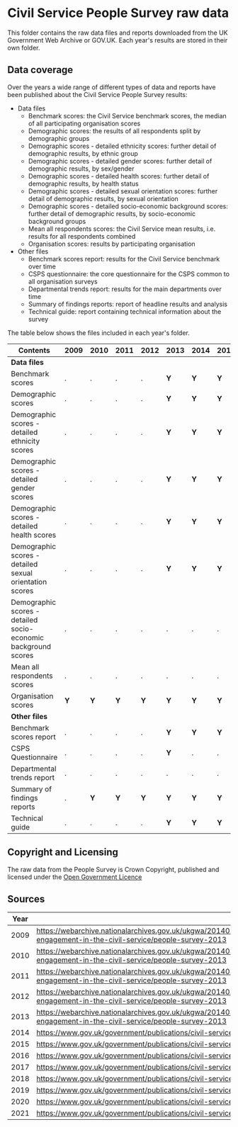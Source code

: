 # Civil Service People Survey raw data

This folder contains the raw data files and reports downloaded from the UK
Government Web Archive or GOV.UK. Each year's results are stored in their own
folder.

## Data coverage

Over the years a wide range of different types of data and reports have been
published about the Civil Service People Survey results:

* Data files
  * Benchmark scores: the Civil Service benchmark scores, the median of all
    participating organisation scores
  * Demographic scores: the results of all respondents split by demographic
    groups
  * Demographic scores - detailed ethnicity scores: further detail of
    demographic results, by ethnic group
  * Demographic scores - detailed gender scores: further detail of
    demographic results, by sex/gender
  * Demographic scores - detailed health scores: further detail of
    demographic results, by health status
  * Demographic scores - detailed sexual orientation scores: further detail of
    demographic results, by sexual orientation
  * Demographic scores - detailed socio-economic background scores: further detail of
    demographic results, by socio-economic background groups
  * Mean all respondents scores: the Civil Service mean results, i.e. results
    for all respondents combined
  * Organisation scores: results by participating organisation
* Other files
  * Benchmark scores report: results for the Civil Service benchmark over time
  * CSPS questionnaire: the core questionnaire for the CSPS common to all
    organisation surveys
  * Departmental trends report: results for the main departments over time
  * Summary of findings reports: report of headline results and analysis
  * Technical guide: report containing technical information about the survey

The table below shows the files included in each year's folder.

| Contents | 2009 | 2010 | 2011 | 2012 | 2013 | 2014 | 2015 | 2016 | 2017 | 2018 | 2019 | 2020 | 2021 |
| -------- | ---- | ---- | ---- | ---- | ---- | ---- | ---- | ---- | ---- | ---- | ---- | ---- | ---- |
| **Data files** |  |  |  |  |  |  |  |  |  |  |  |  |  |
| Benchmark scores | . | . | . | . | **Y** | **Y** | **Y** | **Y** | **Y** | **Y** | **Y** | **Y** | **Y** |
| Demographic scores | . | . | . | . | **Y** | **Y** | **Y** | **Y** | **Y** | **Y** | **Y** | **Y** | **Y** |
| Demographic scores - detailed ethnicity scores | . | . | . | . | **Y** | **Y** | **Y** | **Y** | **Y** | **Y** | **Y** | **Y** | **Y** |
| Demographic scores - detailed gender scores | . | . | . | . | **Y** | **Y** | **Y** | **Y** | **Y** | **Y** | **Y** | **Y** | **Y** |
| Demographic scores - detailed health scores | . | . | . | . | **Y** | **Y** | **Y** | **Y** | **Y** | **Y** | **Y** | **Y** | **Y** |
| Demographic scores - detailed sexual orientation scores | . | . | . | . | **Y** | **Y** | **Y** | **Y** | **Y** | **Y** | **Y** | **Y** | **Y** |
| Demographic scores - detailed socio-economic background scores | . | . | . | . | . | . | . | . | . | . | **Y** | **Y** | **Y** |
| Mean all respondents scores | . | . | . | . | . | . | . | . | . | **Y** | **Y** | **Y** | **Y** |
| Organisation scores | **Y** | **Y** | **Y** | **Y** | **Y** | **Y** | **Y** | **Y** | **Y** | **Y** | **Y** | **Y** | **Y** |
| **Other files** |  |  |  |  |  |  |  |  |  |  |  |  |  |
| Benchmark scores report | . | . | . | . | **Y** | **Y** | **Y** | **Y** | **Y** | **Y** | **Y** | . | . |
| CSPS Questionnaire | . | . | . | . | **Y** | . | . | . | . | . | . | . | . |
| Departmental trends report | . | . | . | . | . | . | . | **Y** | **Y** | **Y** | **Y** | . | . |
| Summary of findings reports | . | **Y** | **Y** | **Y** | **Y** | **Y** | **Y** | . | . | . | . | . | . |
| Technical guide | . | . | . | . | **Y** | **Y** | **Y** | **Y** | **Y** | **Y** | **Y** | **Y** | **Y** |

## Copyright and Licensing

The raw data from the People Survey is Crown Copyright, published and licensed
under the [Open Government Licence](https://www.nationalarchives.gov.uk/doc/open-government-licence/version/3/)

## Sources

| Year | URL |
| ---- | --- |
| 2009 | https://webarchive.nationalarchives.gov.uk/ukgwa/20140310230334/http://www.civilservice.gov.uk/about/improving/employee-engagement-in-the-civil-service/people-survey-2013 |
| 2010 | https://webarchive.nationalarchives.gov.uk/ukgwa/20140310230334/http://www.civilservice.gov.uk/about/improving/employee-engagement-in-the-civil-service/people-survey-2013 |
| 2011 | https://webarchive.nationalarchives.gov.uk/ukgwa/20140310230334/http://www.civilservice.gov.uk/about/improving/employee-engagement-in-the-civil-service/people-survey-2013 |
| 2012 | https://webarchive.nationalarchives.gov.uk/ukgwa/20140310230334/http://www.civilservice.gov.uk/about/improving/employee-engagement-in-the-civil-service/people-survey-2013 |
| 2013 | https://webarchive.nationalarchives.gov.uk/ukgwa/20140310230334/http://www.civilservice.gov.uk/about/improving/employee-engagement-in-the-civil-service/people-survey-2013 |
| 2014 | https://www.gov.uk/government/publications/civil-service-people-survey-2014-results |
| 2015 | https://www.gov.uk/government/publications/civil-service-people-survey-2015-results |
| 2016 | https://www.gov.uk/government/publications/civil-service-people-survey-2016-results |
| 2017 | https://www.gov.uk/government/publications/civil-service-people-survey-2017-results--2 |
| 2018 | https://www.gov.uk/government/publications/civil-service-people-survey-2018-results |
| 2019 | https://www.gov.uk/government/publications/civil-service-people-survey-2019-results |
| 2020 | https://www.gov.uk/government/publications/civil-service-people-survey-2020-results |
| 2021 | https://www.gov.uk/government/publications/civil-service-people-survey-2021-results |
